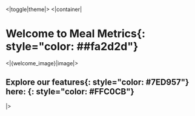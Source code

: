 <|toggle|theme|>
<|container|



# Welcome to **Meal Metrics**{: style="color: ##fa2d2d"}

<|{welcome_image}|image|> 

## Explore our **features**{: style="color: #7ED957"} here: {: style="color: #FFC0CB"}


|>